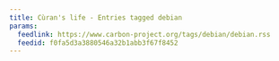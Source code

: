 ```yaml
---
title: Cùran's life - Entries tagged debian
params:
  feedlink: https://www.carbon-project.org/tags/debian/debian.rss
  feedid: f0fa5d3a3880546a32b1abb3f67f8452
---
```

